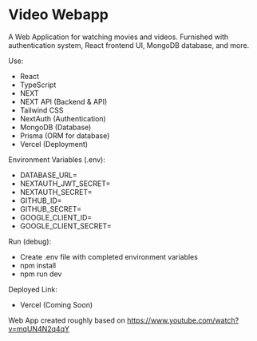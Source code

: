# Video Webapp

A Web Application for watching movies and videos. Furnished with authentication system, React frontend UI, MongoDB database, and more.

Use:
- React
- TypeScript
- NEXT
- NEXT API (Backend & API)
- Tailwind CSS
- NextAuth (Authentication)
- MongoDB (Database)
- Prisma (ORM for database)
- Vercel (Deployment)

Environment Variables (.env):
- DATABASE_URL=
- NEXTAUTH_JWT_SECRET=
- NEXTAUTH_SECRET=
- GITHUB_ID=
- GITHUB_SECRET=
- GOOGLE_CLIENT_ID=
- GOOGLE_CLIENT_SECRET=

Run (debug):
- Create .env file with completed environment variables
- npm install
- npm run dev

Deployed Link:
- Vercel (Coming Soon)

Web App created roughly based on https://www.youtube.com/watch?v=mqUN4N2q4qY